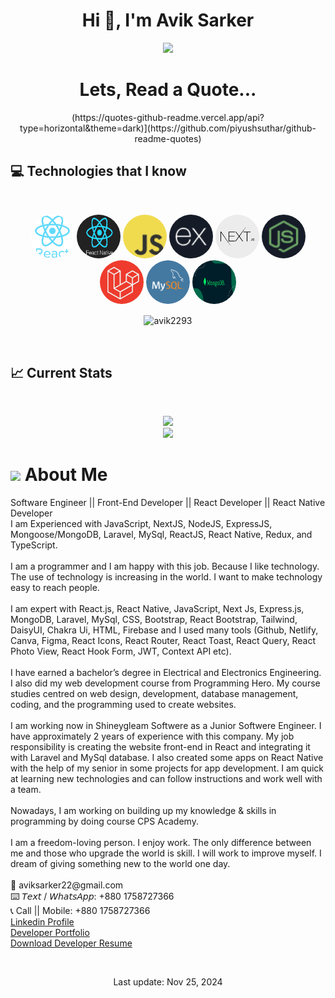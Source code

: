 <!-- name -->
<h1 align="center">Hi 👋, I'm Avik Sarker</h1>
<p align="center">
<img src="https://readme-typing-svg.herokuapp.com/?font=Time+New+Roman&color=pink&size=25&center=true&vCenter=true&width=600&height=30&lines=Software+Engineer;Front-End+Developer;React+Developer;React+Native+Developer;Always+learning+new+things"/>
</p>

<h1 align="center">Lets, Read a Quote...</h1>
<p align="center">
(https://quotes-github-readme.vercel.app/api?type=horizontal&theme=dark)](https://github.com/piyushsuthar/github-readme-quotes)
</p>

<!--
**Avik2293/Avik2293** is a ✨ _special_ ✨ repository because its `README.md` (this file) appears on your GitHub profile.

Here are some ideas to get you started:

- 🔭 I’m currently working on ...
- 🌱 I’m currently learning ...
- 👯 I’m looking to collaborate on ...
- 🤔 I’m looking for help with ...
- 💬 Ask me about ...
- 📫 How to reach me: ...
- 😄 Pronouns: ...
- ⚡ Fun fact: ...
-->


<!-- skills -->

## :computer: Technologies that I know
<br>
<p align="center">
<img src="images/icons/react.webp" alt="ReactJS logo" width="70" height="70" style=" border-radius: 50%;"/>
<img src="images/icons/react-native.png" alt="React Native JS logo" width="70" height="70" style=" border-radius: 50%;"/>
<img src="images/icons/JavaScript.png" alt="JavaScript logo" width="70" height="70" style=" border-radius: 50%;"/>
<img src="images/icons/express.png" alt="ExpressJS logo" width="70" height="70" style=" border-radius: 50%;"/>
<img src="images/icons/next-js.webp" alt="NextJS logo" width="70" height="70" style=" border-radius: 50%;"/>
<img src="images/icons/node.png" alt="NodeJS logo" width="70" height="70" style=" border-radius: 50%;"/>
<img src="images/icons/laravel.jpg" alt="Laravel logo" width="70" height="70" style=" border-radius: 50%;"/>
<img src="images/icons/mySQL.png" alt="My SQL logo" width="70" height="70" style=" border-radius: 50%;"/>
<img src="images/icons/mongoDB.png" alt="Mongo DB logo" width="70" height="70" style=" border-radius: 50%;"/>
</p>
<p align='center'>
<img align="center" src="https://github-readme-stats.vercel.app/api/top-langs?username=avik2293&show_icons=true&locale=en&layout=compact" alt="avik2293" />
<!-- <img align="center" src="https://github-readme-stats.vercel.app/api/top-langs/?username=avik2293&theme=tokyonight" alt="avik2293" /> -->
</p>
<br/>

## :chart_with_upwards_trend: Current Stats
<br />
<p align="center">
  <img src="https://github-readme-streak-stats.herokuapp.com/?user=avik2293&theme=tokyonight" />
  <br/>
  <img src='https://github-readme-stats.vercel.app/api?username=avik2293&show_icons=true&theme=tokyonight' />
</p>

<!-- about -->
<h1> <picture><img src = "https://github.com/7oSkaaa/7oSkaaa/blob/main/Images/about_me.gif?raw=true" width = 50px></picture> About Me</h1>
<p>Software Engineer || Front-End Developer || React Developer || React Native Developer
<br />
I am Experienced with JavaScript, NextJS, NodeJS, ExpressJS, Mongoose/MongoDB, Laravel, MySql, ReactJS, React Native, Redux, and TypeScript.
<br />
<br />
I am a programmer and I am happy with this job. Because I like technology. The use of technology is increasing in the world. I want to make technology easy to reach people.
<br />
<br />
I am expert with React.js, React Native, JavaScript, Next Js, Express.js, MongoDB, Laravel, MySql, CSS, Bootstrap, React Bootstrap, Tailwind, DaisyUI, Chakra Ui, HTML, Firebase and I used many tools (Github, Netlify, Canva, Figma, React Icons, React Router, React Toast, React Query, React Photo View, React Hook Form, JWT, Context API etc).
<br />
<br />
I have earned a bachelor’s degree in Electrical and Electronics Engineering. I also did my web development course from Programming Hero. My course studies centred on web design, development, database management, coding, and the programming used to create websites.
<br />
<br />
I am working now in Shineygleam Softwere as a Junior Softwere Engineer. I have approximately 2 years of experience with this company. 
My job responsibility is creating the website front-end in React and integrating it with Laravel and MySql database. 
I also created some apps on React Native with the help of my senior in some projects for app development.
I am quick at learning new technologies and can follow instructions and work well with a team. 
<br />
<br />
Nowadays, I am working on building up my knowledge & skills in programming by doing course CPS Academy.
<br />
<br />
I am a freedom-loving person. I enjoy work. The only difference between me and those who upgrade the world is skill. I will work to improve myself. I dream of giving something new to the world one day.
<br />
<br />
📧 aviksarker22@gmail.com <br />
⌨️ 𝘛𝘦𝘹𝘵 / 𝘞𝘩𝘢𝘵𝘴𝘈𝘱𝘱: +880 1758727366 <br />
📞 Call || Mobile: +880 1758727366 <br />
<a href="https://www.linkedin.com/in/avik-sarker-95b012187/">Linkedin Profile</a> 
<br />
<a href="https://avik-sarker-portfolio.netlify.app/">Developer Portfolio</a> 
<br />
<a href="https://drive.google.com/file/d/1eDFZl-p3r4MZHYrEV_NyQMhQu0bkTjef/view?usp=sharing">Download Developer Resume</a>
</p>
</p>

<br />

<p align="center"> Last update: Nov 25, 2024</p>
